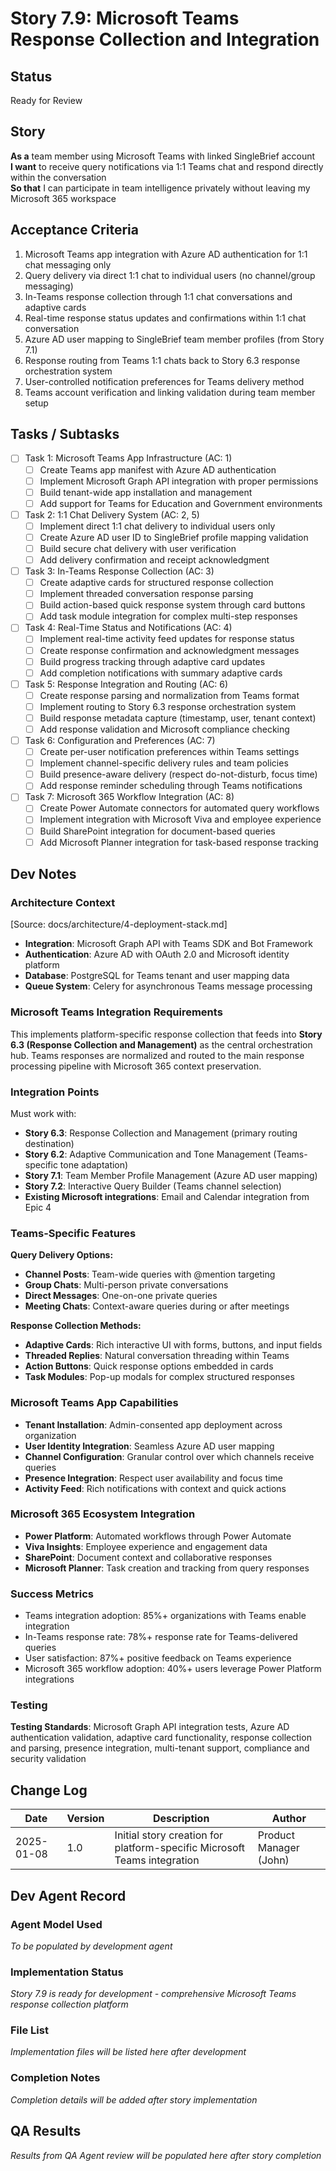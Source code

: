 # Story 7.9: Microsoft Teams Response Collection and Integration

## Status
Ready for Review

## Story
**As a** team member using Microsoft Teams with linked SingleBrief account  
**I want** to receive query notifications via 1:1 Teams chat and respond directly within the conversation  
**So that** I can participate in team intelligence privately without leaving my Microsoft 365 workspace

## Acceptance Criteria
1. Microsoft Teams app integration with Azure AD authentication for 1:1 chat messaging only
2. Query delivery via direct 1:1 chat to individual users (no channel/group messaging)
3. In-Teams response collection through 1:1 chat conversations and adaptive cards
4. Real-time response status updates and confirmations within 1:1 chat conversation
5. Azure AD user mapping to SingleBrief team member profiles (from Story 7.1)
6. Response routing from Teams 1:1 chats back to Story 6.3 response orchestration system
7. User-controlled notification preferences for Teams delivery method
8. Teams account verification and linking validation during team member setup

## Tasks / Subtasks
- [ ] Task 1: Microsoft Teams App Infrastructure (AC: 1)
  - [ ] Create Teams app manifest with Azure AD authentication
  - [ ] Implement Microsoft Graph API integration with proper permissions
  - [ ] Build tenant-wide app installation and management
  - [ ] Add support for Teams for Education and Government environments
- [ ] Task 2: 1:1 Chat Delivery System (AC: 2, 5)
  - [ ] Implement direct 1:1 chat delivery to individual users only
  - [ ] Create Azure AD user ID to SingleBrief profile mapping validation
  - [ ] Build secure chat delivery with user verification
  - [ ] Add delivery confirmation and receipt acknowledgment
- [ ] Task 3: In-Teams Response Collection (AC: 3)
  - [ ] Create adaptive cards for structured response collection
  - [ ] Implement threaded conversation response parsing
  - [ ] Build action-based quick response system through card buttons
  - [ ] Add task module integration for complex multi-step responses
- [ ] Task 4: Real-Time Status and Notifications (AC: 4)
  - [ ] Implement real-time activity feed updates for response status
  - [ ] Create response confirmation and acknowledgment messages
  - [ ] Build progress tracking through adaptive card updates
  - [ ] Add completion notifications with summary adaptive cards
- [ ] Task 5: Response Integration and Routing (AC: 6)
  - [ ] Create response parsing and normalization from Teams format
  - [ ] Implement routing to Story 6.3 response orchestration system
  - [ ] Build response metadata capture (timestamp, user, tenant context)
  - [ ] Add response validation and Microsoft compliance checking
- [ ] Task 6: Configuration and Preferences (AC: 7)
  - [ ] Create per-user notification preferences within Teams settings
  - [ ] Implement channel-specific delivery rules and team policies
  - [ ] Build presence-aware delivery (respect do-not-disturb, focus time)
  - [ ] Add response reminder scheduling through Teams notifications
- [ ] Task 7: Microsoft 365 Workflow Integration (AC: 8)
  - [ ] Create Power Automate connectors for automated query workflows
  - [ ] Implement integration with Microsoft Viva and employee experience
  - [ ] Build SharePoint integration for document-based queries
  - [ ] Add Microsoft Planner integration for task-based response tracking

## Dev Notes

### Architecture Context
[Source: docs/architecture/4-deployment-stack.md]
- **Integration**: Microsoft Graph API with Teams SDK and Bot Framework
- **Authentication**: Azure AD with OAuth 2.0 and Microsoft identity platform
- **Database**: PostgreSQL for Teams tenant and user mapping data
- **Queue System**: Celery for asynchronous Teams message processing

### Microsoft Teams Integration Requirements
This implements platform-specific response collection that feeds into **Story 6.3 (Response Collection and Management)** as the central orchestration hub. Teams responses are normalized and routed to the main response processing pipeline with Microsoft 365 context preservation.

### Integration Points
Must work with:
- **Story 6.3**: Response Collection and Management (primary routing destination)
- **Story 6.2**: Adaptive Communication and Tone Management (Teams-specific tone adaptation)
- **Story 7.1**: Team Member Profile Management (Azure AD user mapping)
- **Story 7.2**: Interactive Query Builder (Teams channel selection)
- **Existing Microsoft integrations**: Email and Calendar integration from Epic 4

### Teams-Specific Features

**Query Delivery Options:**
- **Channel Posts**: Team-wide queries with @mention targeting
- **Group Chats**: Multi-person private conversations
- **Direct Messages**: One-on-one private queries
- **Meeting Chats**: Context-aware queries during or after meetings

**Response Collection Methods:**
- **Adaptive Cards**: Rich interactive UI with forms, buttons, and input fields
- **Threaded Replies**: Natural conversation threading within Teams
- **Action Buttons**: Quick response options embedded in cards
- **Task Modules**: Pop-up modals for complex structured responses

### Microsoft Teams App Capabilities
- **Tenant Installation**: Admin-consented app deployment across organization
- **User Identity Integration**: Seamless Azure AD user mapping
- **Channel Configuration**: Granular control over which channels receive queries
- **Presence Integration**: Respect user availability and focus time
- **Activity Feed**: Rich notifications with context and quick actions

### Microsoft 365 Ecosystem Integration
- **Power Platform**: Automated workflows through Power Automate
- **Viva Insights**: Employee experience and engagement data
- **SharePoint**: Document context and collaborative responses
- **Microsoft Planner**: Task creation and tracking from query responses

### Success Metrics
- Teams integration adoption: 85%+ organizations with Teams enable integration
- In-Teams response rate: 78%+ response rate for Teams-delivered queries
- User satisfaction: 87%+ positive feedback on Teams experience
- Microsoft 365 workflow adoption: 40%+ users leverage Power Platform integrations

### Testing
**Testing Standards**: Microsoft Graph API integration tests, Azure AD authentication validation, adaptive card functionality, response collection and parsing, presence integration, multi-tenant support, compliance and security validation

## Change Log
| Date | Version | Description | Author |
|------|---------|-------------|---------|
| 2025-01-08 | 1.0 | Initial story creation for platform-specific Microsoft Teams integration | Product Manager (John) |

## Dev Agent Record

### Agent Model Used
*To be populated by development agent*

### Implementation Status
*Story 7.9 is ready for development - comprehensive Microsoft Teams response collection platform*

### File List
*Implementation files will be listed here after development*

### Completion Notes
*Completion details will be added after story implementation*

## QA Results
*Results from QA Agent review will be populated here after story completion*